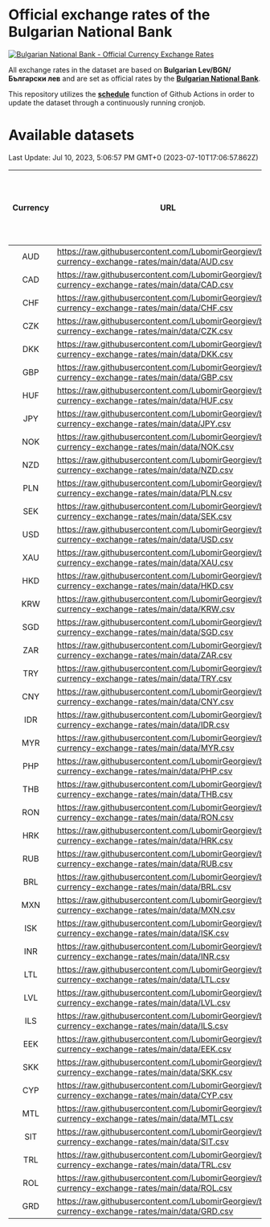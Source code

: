 # Official exchange rates of the Bulgarian National Bank

[![Bulgarian National Bank - Official Currency Exchange Rates](https://github.com/LubomirGeorgiev/bnb-currency-exchange-rates/actions/workflows/update-rates.yml/badge.svg?branch=main)](https://github.com/LubomirGeorgiev/bnb-currency-exchange-rates/actions/workflows/update-rates.yml)

All exchange rates in the dataset are based on **Bulgarian Lev/BGN/Български лев** and are set as official rates by the [**Bulgarian National Bank**](https://www.bnb.bg/Statistics/StExternalSector/StExchangeRates/StERForeignCurrencies/index.htm?toLang=_EN).

This repository utilizes the [**schedule**](https://docs.github.com/en/actions/reference/events-that-trigger-workflows) function of Github Actions in order to update the dataset through a continuously running cronjob.

# Available datasets

<!-- START LINKS (DO NOT EVER FU*ING DELETE THIS COMMENT FOR THE LOVE OF YOUR LIFE!!! IF YOU ARE CURIOS HOW IT WORKS, YOU CAN HAVE A LOOK AT ./src/updateReadme.ts) -->

Last Update: Jul 10, 2023, 5:06:57 PM GMT+0 (2023-07-10T17:06:57.862Z)

| Currency | URL                                                                                             | Number of records | Number of missing days that were filled in |
| :------: | ----------------------------------------------------------------------------------------------- | :---------------: | :----------------------------------------: |
|   AUD    | https://raw.githubusercontent.com/LubomirGeorgiev/bnb-currency-exchange-rates/main/data/AUD.csv |       8550        |                    2642                    |
|   CAD    | https://raw.githubusercontent.com/LubomirGeorgiev/bnb-currency-exchange-rates/main/data/CAD.csv |       8550        |                    2642                    |
|   CHF    | https://raw.githubusercontent.com/LubomirGeorgiev/bnb-currency-exchange-rates/main/data/CHF.csv |       8550        |                    2642                    |
|   CZK    | https://raw.githubusercontent.com/LubomirGeorgiev/bnb-currency-exchange-rates/main/data/CZK.csv |       8550        |                    2642                    |
|   DKK    | https://raw.githubusercontent.com/LubomirGeorgiev/bnb-currency-exchange-rates/main/data/DKK.csv |       8550        |                    2642                    |
|   GBP    | https://raw.githubusercontent.com/LubomirGeorgiev/bnb-currency-exchange-rates/main/data/GBP.csv |       8550        |                    2642                    |
|   HUF    | https://raw.githubusercontent.com/LubomirGeorgiev/bnb-currency-exchange-rates/main/data/HUF.csv |       8550        |                    2642                    |
|   JPY    | https://raw.githubusercontent.com/LubomirGeorgiev/bnb-currency-exchange-rates/main/data/JPY.csv |       8550        |                    2642                    |
|   NOK    | https://raw.githubusercontent.com/LubomirGeorgiev/bnb-currency-exchange-rates/main/data/NOK.csv |       8550        |                    2642                    |
|   NZD    | https://raw.githubusercontent.com/LubomirGeorgiev/bnb-currency-exchange-rates/main/data/NZD.csv |       8550        |                    2642                    |
|   PLN    | https://raw.githubusercontent.com/LubomirGeorgiev/bnb-currency-exchange-rates/main/data/PLN.csv |       8550        |                    2642                    |
|   SEK    | https://raw.githubusercontent.com/LubomirGeorgiev/bnb-currency-exchange-rates/main/data/SEK.csv |       8550        |                    2642                    |
|   USD    | https://raw.githubusercontent.com/LubomirGeorgiev/bnb-currency-exchange-rates/main/data/USD.csv |       8550        |                    2642                    |
|   XAU    | https://raw.githubusercontent.com/LubomirGeorgiev/bnb-currency-exchange-rates/main/data/XAU.csv |       8550        |                    2644                    |
|   HKD    | https://raw.githubusercontent.com/LubomirGeorgiev/bnb-currency-exchange-rates/main/data/HKD.csv |       8250        |                    2553                    |
|   KRW    | https://raw.githubusercontent.com/LubomirGeorgiev/bnb-currency-exchange-rates/main/data/KRW.csv |       8250        |                    2553                    |
|   SGD    | https://raw.githubusercontent.com/LubomirGeorgiev/bnb-currency-exchange-rates/main/data/SGD.csv |       8250        |                    2553                    |
|   ZAR    | https://raw.githubusercontent.com/LubomirGeorgiev/bnb-currency-exchange-rates/main/data/ZAR.csv |       8250        |                    2553                    |
|   TRY    | https://raw.githubusercontent.com/LubomirGeorgiev/bnb-currency-exchange-rates/main/data/TRY.csv |       6730        |                    2081                    |
|   CNY    | https://raw.githubusercontent.com/LubomirGeorgiev/bnb-currency-exchange-rates/main/data/CNY.csv |       6612        |                    2047                    |
|   IDR    | https://raw.githubusercontent.com/LubomirGeorgiev/bnb-currency-exchange-rates/main/data/IDR.csv |       6612        |                    2047                    |
|   MYR    | https://raw.githubusercontent.com/LubomirGeorgiev/bnb-currency-exchange-rates/main/data/MYR.csv |       6612        |                    2047                    |
|   PHP    | https://raw.githubusercontent.com/LubomirGeorgiev/bnb-currency-exchange-rates/main/data/PHP.csv |       6612        |                    2047                    |
|   THB    | https://raw.githubusercontent.com/LubomirGeorgiev/bnb-currency-exchange-rates/main/data/THB.csv |       6612        |                    2047                    |
|   RON    | https://raw.githubusercontent.com/LubomirGeorgiev/bnb-currency-exchange-rates/main/data/RON.csv |       6553        |                    2029                    |
|   HRK    | https://raw.githubusercontent.com/LubomirGeorgiev/bnb-currency-exchange-rates/main/data/HRK.csv |       6420        |                    1984                    |
|   RUB    | https://raw.githubusercontent.com/LubomirGeorgiev/bnb-currency-exchange-rates/main/data/RUB.csv |       6118        |                    1889                    |
|   BRL    | https://raw.githubusercontent.com/LubomirGeorgiev/bnb-currency-exchange-rates/main/data/BRL.csv |       5640        |                    1748                    |
|   MXN    | https://raw.githubusercontent.com/LubomirGeorgiev/bnb-currency-exchange-rates/main/data/MXN.csv |       5640        |                    1748                    |
|   ISK    | https://raw.githubusercontent.com/LubomirGeorgiev/bnb-currency-exchange-rates/main/data/ISK.csv |       5553        |                    1723                    |
|   INR    | https://raw.githubusercontent.com/LubomirGeorgiev/bnb-currency-exchange-rates/main/data/INR.csv |       5271        |                    1632                    |
|   LTL    | https://raw.githubusercontent.com/LubomirGeorgiev/bnb-currency-exchange-rates/main/data/LTL.csv |       5148        |                    1577                    |
|   LVL    | https://raw.githubusercontent.com/LubomirGeorgiev/bnb-currency-exchange-rates/main/data/LVL.csv |       4790        |                    1470                    |
|   ILS    | https://raw.githubusercontent.com/LubomirGeorgiev/bnb-currency-exchange-rates/main/data/ILS.csv |       4549        |                    1415                    |
|   EEK    | https://raw.githubusercontent.com/LubomirGeorgiev/bnb-currency-exchange-rates/main/data/EEK.csv |       3998        |                    1224                    |
|   SKK    | https://raw.githubusercontent.com/LubomirGeorgiev/bnb-currency-exchange-rates/main/data/SKK.csv |       2974        |                    916                     |
|   CYP    | https://raw.githubusercontent.com/LubomirGeorgiev/bnb-currency-exchange-rates/main/data/CYP.csv |       2906        |                    890                     |
|   MTL    | https://raw.githubusercontent.com/LubomirGeorgiev/bnb-currency-exchange-rates/main/data/MTL.csv |       2606        |                    801                     |
|   SIT    | https://raw.githubusercontent.com/LubomirGeorgiev/bnb-currency-exchange-rates/main/data/SIT.csv |       2544        |                    780                     |
|   TRL    | https://raw.githubusercontent.com/LubomirGeorgiev/bnb-currency-exchange-rates/main/data/TRL.csv |       1818        |                    559                     |
|   ROL    | https://raw.githubusercontent.com/LubomirGeorgiev/bnb-currency-exchange-rates/main/data/ROL.csv |       1697        |                    524                     |
|   GRD    | https://raw.githubusercontent.com/LubomirGeorgiev/bnb-currency-exchange-rates/main/data/GRD.csv |        359        |                    107                     |

<!-- END LINKS (DO NOT EVER FU*ING DELETE THIS COMMENT FOR THE LOVE OF YOUR LIFE!!! IF YOU ARE CURIOS HOW IT WORKS, YOU CAN HAVE A LOOK AT ./src/updateReadme.ts) -->
